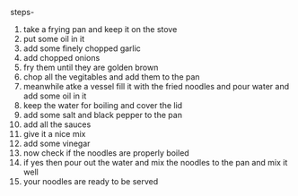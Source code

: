 steps-
1. take a frying pan and keep it on the stove
2. put some oil in it
3. add some finely chopped garlic
4. add chopped onions
5. fry them until they are golden brown
6. chop all the vegitables and add them to the pan
7. meanwhile atke a vessel fill it with the fried noodles and pour water and add some oil in it
8. keep the water for boiling and cover the lid
9. add some salt and black pepper to the pan
10. add all the sauces
11. give it a nice mix
12. add some vinegar
13. now check if the noodles are properly boiled 
14. if yes then pour out the water and mix the noodles to the pan and mix it well 
15. your noodles are ready to be served

